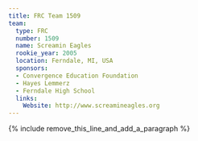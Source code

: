 ```yaml
---
title: FRC Team 1509
team:
  type: FRC
  number: 1509
  name: Screamin Eagles
  rookie_year: 2005
  location: Ferndale, MI, USA
  sponsors:
  - Convergence Education Foundation
  - Hayes Lemmerz
  - Ferndale High School
  links:
    Website: http://www.screamineagles.org
---
```


{% include remove_this_line_and_add_a_paragraph %}
